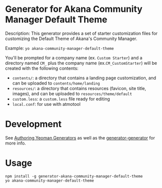 # Generator for Akana Community Manager Default Theme


Description:
    This generator provides a set of starter customization files for customizing the Default Theme of Akana's Community Manager.

Example:
    `yo akana-community-manager-default-theme`

You'll be prompted for a company name (ex. `Custom Starter`) and a directory named `CM_` plus the company name (ex.`CM_CustomStarter`) will be created with the following contents:


* `contents/`: a directory that contains a landing page customization, and can be uploaded to `contents/home/landing`
* `resources/`: a directory that contains resources (favicon, site title, images), and can be uploaded to `resources/theme/default`
* `custom.less`: a `custom.less` file ready for editing
* `local.conf`: for use with atmotool

# Development

See [Authoring Yeoman Generators](http://yeoman.io/authoring/index.html) as well as the [generator-generator](https://github.com/yeoman/generator-generator) for more info.


# Usage

```
npm install -g generator-akana-community-manager-default-theme
yo akana-community-manager-default-theme
```
